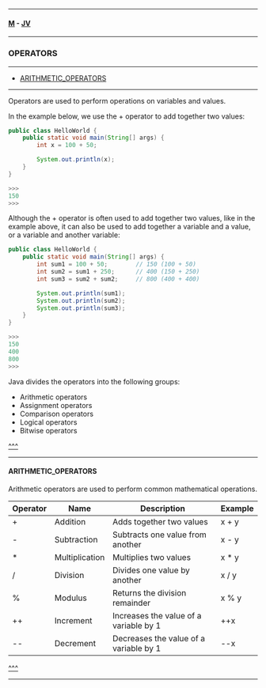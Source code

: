 
---

#### [M](https://github.com/ttltrk/TTT/blob/master/menu.md) - [JV](https://github.com/ttltrk/TTT/tree/master/JV/JV.md)

---

### OPERATORS

---

* [ARITHMETIC_OPERATORS](#ARITHMETIC_OPERATORS)

---

Operators are used to perform operations on variables and values.

In the example below, we use the + operator to add together two values:

```java
public class HelloWorld {
    public static void main(String[] args) {
        int x = 100 + 50;

        System.out.println(x);
    }
}

>>>
150
>>>
```

Although the + operator is often used to add together two values, like in the example above, it can also be used to add together a variable and a value, or a variable and another variable:

```java
public class HelloWorld {
    public static void main(String[] args) {
        int sum1 = 100 + 50;        // 150 (100 + 50)
        int sum2 = sum1 + 250;      // 400 (150 + 250)
        int sum3 = sum2 + sum2;     // 800 (400 + 400)

        System.out.println(sum1);
        System.out.println(sum2);
        System.out.println(sum3);
    }
}

>>>
150
400
800
>>>
```

Java divides the operators into the following groups:

- Arithmetic operators
- Assignment operators
- Comparison operators
- Logical operators
- Bitwise operators

[^^^](#OPERATORS)

---

#### ARITHMETIC_OPERATORS

Arithmetic operators are used to perform common mathematical operations.

| Operator |	Name |	Description |	Example |
| --------- | ---- | ------------ | -------- |
| +	        | Addition |	Adds together two values |	x + y |
| -	| Subtraction	| Subtracts one value from another |	x - y |	
| *	| Multiplication |	Multiplies two values	| x * y	|
| /	| Division	| Divides one value by another	| x / y	|
| %	| Modulus	| Returns the division remainder	| x % y	|
| ++ |	Increment |	Increases the value of a variable by 1	| ++x	|
| -- |	Decrement	| Decreases the value of a variable by 1	| --x |

[^^^](#OPERATORS)

---
